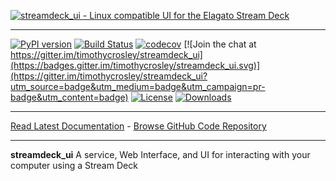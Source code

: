 [![streamdeck_ui - Linux compatible UI for the Elagato Stream Deck](https://raw.github.com/timothycrosley/streamdeck_ui/master/art/logo_large.png)](https://timothycrosley.github.io/streamdeck_ui/)
_________________

[![PyPI version](https://badge.fury.io/py/streamdeck_ui.svg)](http://badge.fury.io/py/streamdeck_ui)
[![Build Status](https://travis-ci.org/timothycrosley/streamdeck_ui.svg?branch=master)](https://travis-ci.org/timothycrosley/streamdeck_ui)
[![codecov](https://codecov.io/gh/timothycrosley/streamdeck_ui/branch/master/graph/badge.svg)](https://codecov.io/gh/timothycrosley/streamdeck_ui)
[![Join the chat at https://gitter.im/timothycrosley/streamdeck_ui](https://badges.gitter.im/timothycrosley/streamdeck_ui.svg)](https://gitter.im/timothycrosley/streamdeck_ui?utm_source=badge&utm_medium=badge&utm_campaign=pr-badge&utm_content=badge)
[![License](https://img.shields.io/github/license/mashape/apistatus.svg)](https://pypi.python.org/pypi/streamdeck_ui/)
[![Downloads](https://pepy.tech/badge/streamdeck_ui)](https://pepy.tech/project/streamdeck_ui)
_________________

[Read Latest Documentation](https://timothycrosley.github.io/streamdeck_ui/) - [Browse GitHub Code Repository](https://github.com/timothycrosley/streamdeck_ui/)
_________________

**streamdeck_ui** A service, Web Interface, and UI for interacting with your computer using a Stream Deck
